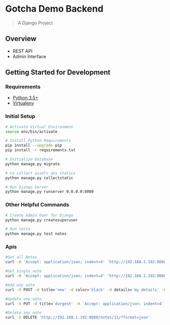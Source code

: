 # Gotcha Demo Backend
> A Django Project

## Overview
  - REST API
  - Admin Interface
  
## Getting Started for Development

### Requirements
  - [Python 3.5+](https://www.python.org/downloads/)
  - [Virtualenv](https://virtualenv.pypa.io/en/stable/installation/)

### Initial Setup
```bash
# Activate Virtual Environment
source env/bin/activate

# Install Python Requirements
pip install --upgrade pip
pip install -r requirements.txt

# Initialize Database
python manage.py migrate

# to collect assets ans statics
python manage.py collectstatic

# Run Django Server
python manage.py runserver 0.0.0.0:8080
```

### Other Helpful Commands
```bash
# Create Admin User for Django
python manage.py createsuperuser

# Run tests
python manage.py test notes
```

### Apis 
```bash
#Get all Notes
curl -H 'Accept: application/json; indent=4' 'http://192.168.1.192:8080/notes/?format=json'

#Get single note
curl -H 'Accept: application/json; indent=4' 'http://192.168.1.192:8080/notes/12/?format=json'

#Add any note
curl -X POST -d title='new' -d color='black' -d details='my details' -H 'Accept: application/json; indent=4' 'http://192.168.1.192:8080/notes/?format=json'

#Update any note 
curl -X PUT -d title='durgesh' -H 'Accept: application/json; indent=4' 'http://192.168.1.192:8080/notes/12/?format=json'

#Delete any note 
curl -X DELETE 'http://192.168.1.192:8080/notes/11/?format=json'
```